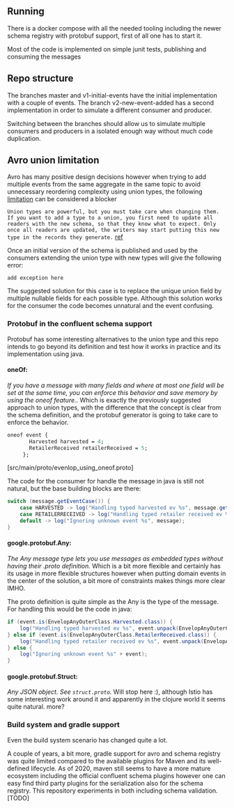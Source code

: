 ## Running
There is a docker compose with all the needed tooling including the newer schema registry with protobuf support, first of all one has to start it.

Most of the code is implemented on simple junit tests, publishing and consuming the messages

## Repo structure
The branches master and v1-initial-events have the initial implementation with a couple of events. 
The branch v2-new-event-added has a second implementation in order to simulate a different consumer and producer.

Switching between the branches should allow us to simulate multiple consumers and producers in a isolated enough way without much code  duplication.

## Avro union limitation

Avro has many positive design decisions however when trying to add multiple events from the same aggregate in the same topic to avoid unnecessary reordering complexity using union types, the following [limitation](http://apache-avro.679487.n3.nabble.com/add-a-type-to-a-union-td4033581.html) can be considered a blocker

 `
Union types are powerful, but you must take care when changing them. If you want to add a type to a union, you first need to update all readers with the new schema, so that they know what to expect. Only once all readers are updated, the writers may start putting this new type in the records they generate.
 `  [ref](https://martin.kleppmann.com/2012/12/05/schema-evolution-in-avro-protocol-buffers-thrift.html) 
    
Once an initial version of the schema is published and used by the consumers extending the union type with new types will give the following error:

````
add exception here
````

The suggested solution for this case is to replace the unique union field by multiple nullable fields for each possible type. Although this solution works for the consumer the code becomes unnatural and the event confusing. 

### Protobuf in the confluent schema support

Protobuf has some interesting alternatives to the union type and this repo intends to go beyond its definition and test how it works in practice and its implementation using java.

#### oneOf:
 *If you have a message with many fields and where at most one field will be set at the same time, you can enforce this behavior and save memory by using the oneof feature.*. Which is exactly the previously suggested approach to union types, with the difference that the concept is clear from the schema definition, and the protobuf generator is going to take care to enforce the behavior. 

```protobuf
oneof event {
       Harvested harvested = 4;
       RetailerReceived retailerReceived = 5;
     };
``` 
[src/main/proto/evenlop_using_oneof.proto]

The code for the consumer for handle the message in java is still not natural, but the base building blocks are there:
```java
switch (message.getEventCase()) {
    case HARVESTED -> log("Handling typed harvested ev %s", message.getHarvested());
    case RETAILERRECEIVED -> log("Handling typed retailer received ev %s", message.getRetailerReceived());
    default -> log("Ignoring unknown event %s", message);
}
```

#### google.protobuf.Any:
*The Any message type lets you use messages as embedded types without having their .proto definition.* Which is a bit more flexible and certainly has its usage in more flexible structures however when putting domain events in the center of the solution, a bit more of constraints makes things more clear IMHO.

The proto definition is quite simple as the Any is the type of the message. For handling this would be the code in java:
```java
if (event.is(EnvelopAnyOuterClass.Harvested.class)) {
    log("Handling typed harvested ev %s", event.unpack(EnvelopAnyOuterClass.Harvested.class));
} else if (event.is(EnvelopAnyOuterClass.RetailerReceived.class)) {
    log("Handling typed retailer received ev %s", event.unpack(EnvelopAnyOuterClass.RetailerReceived.class));
} else {
    log("Ignoring unknown event %s" + event);
}
```

#### google.protobuf.Struct:
*Any JSON object. See `struct.proto`.* Will stop here :), although Istio has some interesting work around it and apparently in the clojure world it seems quite natural. more?

### Build system and gradle support
Even the build system  scenario has changed quite a lot. 

A couple of years, a bit more, gradle support for avro and schema registry was quite limited compared to the available plugins for Maven and its well-defined lifecycle.  As of 2020, maven still seems to have a more mature ecosystem including the official confluent schema plugins  however one can easy find third party plugins  for the serialization also for the schema registry. This repository experiments in both including schema validation. [TODO]